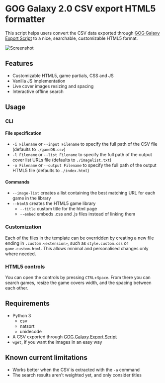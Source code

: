 # GOG Galaxy 2.0 CSV export HTML5 formatter

This script helps users convert the CSV data exported through [GOG Galaxy Export Script](https://github.com/AB1908/GOG-Galaxy-Export-Script) to a nice, searchable, customizable HTML5 format.

![Screenshot](https://user-images.githubusercontent.com/284077/84387704-b5940200-abf3-11ea-9cf4-058c20d4049b.png)

## Features

* Customizable HTML5, game partials, CSS and JS
* Vanilla JS implementation
* Live cover images resizing and spacing
* Interactive offline search

## Usage

### CLI

#### File specification
* `-i Filename` or `--input Filename` to specify the full path of the CSV file (defaults to `./gameDB.csv`)
* `-l Filename` or `--list Filename` to specify the full path of the output cover list URLs file (defaults to `./imagelist.txt`)
* `-o Filename` or `--output Filename` to specify the full path of the output HTML5 file (defaults to `./index.html`)

#### Commands
* `--image-list` creates a list containing the best matching URL for each game in the library
* `--html5` creates the HTML5 game library
  * `--title` custom title for the html page
  * `--embed` embeds .css and .js files instead of linking them

### Customization

Each of the files in the template can be overridden by creating a new file ending in `.custom.<extension>`, such as `style.custom.css` or `game.custom.html`. This allows minimal and personalised changes only where needed.

### HTML5 controls

You can open the controls by pressing `CTRL`+`Space`. From there you can search games, resize the game covers width, and the spacing between each other.

## Requirements

* Python 3
  * csv
  * natsort
  * unidecode
* A CSV exported through [GOG Galaxy Export Script](https://github.com/AB1908/GOG-Galaxy-Export-Script)
* `wget`, if you want the images in an easy way

## Known current limitations

* Works better when the CSV is extracted with the `-a` command
* The search results aren't weighted yet, and only consider titles
